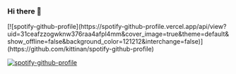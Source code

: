 ### Hi there 👋

<!--
**DKruti/DKruti** is a ✨ _special_ ✨ repository because its `README.md` (this file) appears on your GitHub profile.

Here are some ideas to get you started:

- 🔭 I’m currently working on ... Web Services
- 🌱 I’m currently learning ... Restful API
- 👯 I’m looking to collaborate on ... Open Source
- 🤔 I’m looking for help with ... Project
- 💬 Ask me about ... Javascript,
- 📫 How to reach me: ...
- 😄 Pronouns: ...
- ⚡ Fun fact: ...
-->[![spotify-github-profile](https://spotify-github-profile.vercel.app/api/view?uid=31ceafzzogwknw376raa4afpl4mm&cover_image=true&theme=default&show_offline=false&background_color=121212&interchange=false)](https://github.com/kittinan/spotify-github-profile)

[![spotify-github-profile](https://spotify-github-profile.vercel.app/api/view?uid=31ceafzzogwknw376raa4afpl4mm&cover_image=true&theme=default&show_offline=true&background_color=121212&interchange=false)](https://github.com/kittinan/spotify-github-profile)
